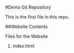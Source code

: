 #Demo Git Repository

This is the first file in this repo.

##Website Contents

Files for the Website

1. index.html
